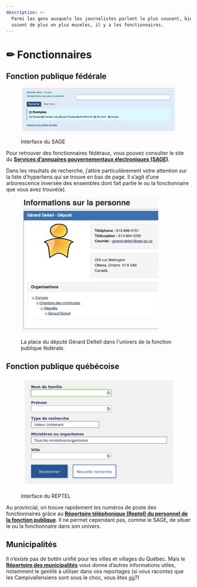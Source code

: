 ```yaml
---
description: >-
  Parmi les gens auxquels les journalistes parlent le plus souvent, bien qu’ils
  soient de plus en plus muselés, il y a les fonctionnaires.
---
```


# ✏ Fonctionnaires

## Fonction publique fédérale

<figure><img src=".gitbook/assets/sage.png" alt=""><figcaption><p>Interface du SAGE</p></figcaption></figure>

Pour retrouver des fonctionnaires fédéraux, vous pouvez consulter le site du [**Services d’annuaires gouvernementaux électroniques (SAGE)**](http://sage-geds.tpsgc-pwgsc.gc.ca/fr/SAGE?pgid=002).

Dans les résultats de recherche, j’attire particulièrement votre attention sur la liste d’hyperliens qui se trouve en bas de page. Il s’agit d’une arborescence inversée des ensembles dont fait partie le ou la fonctionnaire que vous avez trouvé(e).

<figure><img src=".gitbook/assets/deltell.png" alt="" width="375"><figcaption><p>La place du député Gérard Deltell dans l'univers de la fonction publique fédérale.</p></figcaption></figure>

## Fonction publique québécoise

<figure><img src=".gitbook/assets/reptel.png" alt=""><figcaption><p>Interface du REPTEL</p></figcaption></figure>

Au provincial, on trouve rapidement les numéros de poste des fonctionnaires grâce au [**Répertoire téléphonique (Reptel) du personnel de la fonction publique**](http://www.reptel.gouv.qc.ca/reptel.aspx). Il ne permet cependant pas, comme le SAGE, de situer le ou la fonctionnaire dans son univers.

## Municipalités

Il n’existe pas de bottin unifié pour les villes et villages du Québec. Mais le [**Répertoire des municipalités**](https://www.mamh.gouv.qc.ca/repertoire-des-municipalites/) vous donne d’autres informations utiles, notamment le gentilé à utiliser dans vos reportages (si vous racontez que les Campivallensiens sont sous le choc, vous êtes [où](https://www.mamh.gouv.qc.ca/recherche-avancee/fiche/municipalite/70052/)?)
